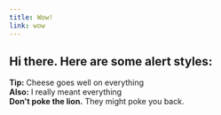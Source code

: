 ```yaml
---
title: Wow!
link: wow
---
```


## Hi there. Here are some alert styles:

<div class="alert alert-success"><strong>Tip:</strong>
Cheese goes well on everything
</div>

<div class="alert alert-info"><strong>Also:</strong>
I really meant everything
</div>

<div class="alert alert-error"><strong>Don't poke the lion.</strong>
They might poke you back.
</div>
